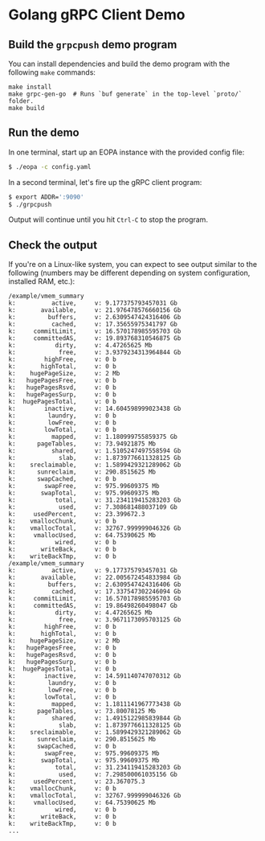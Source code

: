# Golang gRPC Client Demo

## Build the `grpcpush` demo program

You can install dependencies and build the demo program with the following `make` commands:

```
make install
make grpc-gen-go  # Runs `buf generate` in the top-level `proto/` folder.
make build
```

## Run the demo

In one terminal, start up an EOPA instance with the provided config file:

```bash
$ ./eopa -c config.yaml
```

In a second terminal, let's fire up the gRPC client program:

```bash
$ export ADDR=':9090'
$ ./grpcpush
```

Output will continue until you hit `Ctrl-C` to stop the program.


## Check the output

If you're on a Linux-like system, you can expect to see output similar to the following (numbers may be different depending on system configuration, installed RAM, etc.):

```
/example/vmem_summary
k:          active, 	v: 9.177375793457031 Gb
k:       available, 	v: 21.976478576660156 Gb
k:         buffers, 	v: 2.6309547424316406 Gb
k:          cached, 	v: 17.35655975341797 Gb
k:     commitLimit, 	v: 16.570178985595703 Gb
k:     committedAS, 	v: 19.893768310546875 Gb
k:           dirty, 	v: 4.47265625 Mb
k:            free, 	v: 3.9379234313964844 Gb
k:        highFree, 	v: 0 b
k:       highTotal, 	v: 0 b
k:    hugePageSize, 	v: 2 Mb
k:   hugePagesFree, 	v: 0 b
k:   hugePagesRsvd, 	v: 0 b
k:   hugePagesSurp, 	v: 0 b
k:  hugePagesTotal, 	v: 0 b
k:        inactive, 	v: 14.604598999023438 Gb
k:         laundry, 	v: 0 b
k:         lowFree, 	v: 0 b
k:        lowTotal, 	v: 0 b
k:          mapped, 	v: 1.180999755859375 Gb
k:      pageTables, 	v: 73.94921875 Mb
k:          shared, 	v: 1.5105247497558594 Gb
k:            slab, 	v: 1.8739776611328125 Gb
k:    sreclaimable, 	v: 1.5899429321289062 Gb
k:      sunreclaim, 	v: 290.8515625 Mb
k:      swapCached, 	v: 0 b
k:        swapFree, 	v: 975.99609375 Mb
k:       swapTotal, 	v: 975.99609375 Mb
k:           total, 	v: 31.234119415283203 Gb
k:            used, 	v: 7.308681488037109 Gb
k:     usedPercent, 	v: 23.399672.3
k:    vmallocChunk, 	v: 0 b
k:    vmallocTotal, 	v: 32767.999999046326 Gb
k:     vmallocUsed, 	v: 64.75390625 Mb
k:           wired, 	v: 0 b
k:       writeBack, 	v: 0 b
k:    writeBackTmp, 	v: 0 b
/example/vmem_summary
k:          active, 	v: 9.177375793457031 Gb
k:       available, 	v: 22.005672454833984 Gb
k:         buffers, 	v: 2.6309547424316406 Gb
k:          cached, 	v: 17.337547302246094 Gb
k:     commitLimit, 	v: 16.570178985595703 Gb
k:     committedAS, 	v: 19.86498260498047 Gb
k:           dirty, 	v: 4.47265625 Mb
k:            free, 	v: 3.9671173095703125 Gb
k:        highFree, 	v: 0 b
k:       highTotal, 	v: 0 b
k:    hugePageSize, 	v: 2 Mb
k:   hugePagesFree, 	v: 0 b
k:   hugePagesRsvd, 	v: 0 b
k:   hugePagesSurp, 	v: 0 b
k:  hugePagesTotal, 	v: 0 b
k:        inactive, 	v: 14.591140747070312 Gb
k:         laundry, 	v: 0 b
k:         lowFree, 	v: 0 b
k:        lowTotal, 	v: 0 b
k:          mapped, 	v: 1.1811141967773438 Gb
k:      pageTables, 	v: 73.80078125 Mb
k:          shared, 	v: 1.4915122985839844 Gb
k:            slab, 	v: 1.8739776611328125 Gb
k:    sreclaimable, 	v: 1.5899429321289062 Gb
k:      sunreclaim, 	v: 290.8515625 Mb
k:      swapCached, 	v: 0 b
k:        swapFree, 	v: 975.99609375 Mb
k:       swapTotal, 	v: 975.99609375 Mb
k:           total, 	v: 31.234119415283203 Gb
k:            used, 	v: 7.298500061035156 Gb
k:     usedPercent, 	v: 23.367075.3
k:    vmallocChunk, 	v: 0 b
k:    vmallocTotal, 	v: 32767.999999046326 Gb
k:     vmallocUsed, 	v: 64.75390625 Mb
k:           wired, 	v: 0 b
k:       writeBack, 	v: 0 b
k:    writeBackTmp, 	v: 0 b
...
```
